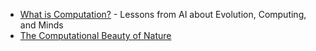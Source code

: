 * [What is Computation?](https://whatisintelligence.antikythera.org/) - Lessons from AI about Evolution, Computing, and Minds
* [The Computational Beauty of Nature](https://www.google.com/books/edition/The_Computational_Beauty_of_Nature/0aUhuv7fjxMC?hl=en&gbpv=0)
